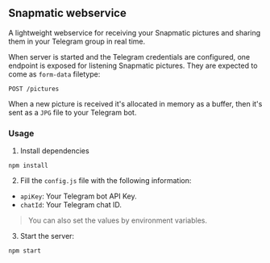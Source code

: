 ## Snapmatic webservice

A lightweight webservice for receiving your Snapmatic pictures and sharing them in your Telegram group in real time.

When server is started and the Telegram credentials are configured, one endpoint is exposed for listening Snapmatic pictures. They are expected to come as `form-data` filetype:
```
POST /pictures
```
When a new picture is received it's allocated in memory as a buffer, then it's sent as a  `JPG` file to your Telegram bot.

### Usage

1. Install dependencies
```
npm install
```

2. Fill the `config.js` file with the following information:

- `apiKey`: Your Telegram bot API Key.
- `chatId`: Your Telegram chat ID.

> You can also set the values by environment variables.

3. Start the server:

```
npm start
```